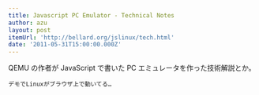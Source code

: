 ```yaml
---
title: Javascript PC Emulator - Technical Notes
author: azu
layout: post
itemUrl: 'http://bellard.org/jslinux/tech.html'
date: '2011-05-31T15:00:00.000Z'
---
```

QEMU の作者が JavaScript で書いた PC エミュレータを作った技術解説とか。

    デモでLinuxがブラウザ上で動いてる…
